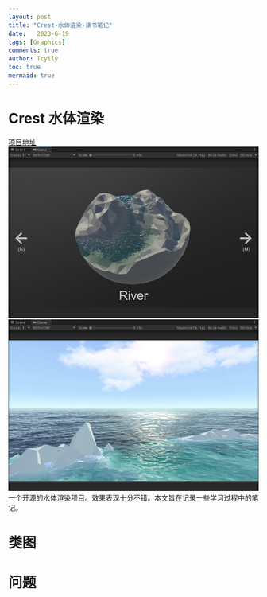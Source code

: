 ```yaml
---
layout: post
title: "Crest-水体渲染-读书笔记"
date:   2023-6-19
tags: [Graphics]
comments: true
author: Tcyily
toc: true 
mermaid: true
---
```


# Crest 水体渲染
[项目地址](https://github.com/wave-harmonic/crest)
![运行表现01](https://raw.githubusercontent.com/Tcyily/Tcyily.github.io/master/_res/2023-6-19-SaBongOptimizeRecord/example02.png)
![运行表现02](https://raw.githubusercontent.com/Tcyily/Tcyily.github.io/master/_res/2023-6-19-SaBongOptimizeRecord/Example01.png)
一个开源的水体渲染项目。效果表现十分不错。本文旨在记录一些学习过程中的笔记。

# 类图

# 问题

